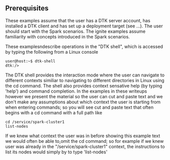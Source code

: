 ## Prerequisites
These examples assume that the user has a DTK server account, has installed a DTK client and has set up a deployment target (see ...).
The user should start with the Spark scenarios. The ignite examples assume familiarity with concepts introduced in the Spark scenarios.

These examplesndescribe operations in the "DTK shell", which is accessed by typing the following from a Linux console
```
user@host:~$ dtk-shell
dtk:/>
```
The DTK shell provides the interaction mode where the user can navigate to different contexts similiar to navigating to different directories in Linux using the cd command. The shell also provides context sensative help (by typing 'help') and command completion. In the examples in these writeups however we present the material so the user can cut and paste text and we don't make any assumptions about which context the user is starting from when entering commands; so you will see cut and paste text that often begins with a cd command with a full path like 
```
cd /service/spark-cluster1
list-nodes
```
If we knew what context the user was in before showing this example text we would often be able to,omit the cd command; so for example if we knew user was already in the "/service/spark-cluster1" context, the instructions to list its nodes would simply by to type 'list-nodes'
